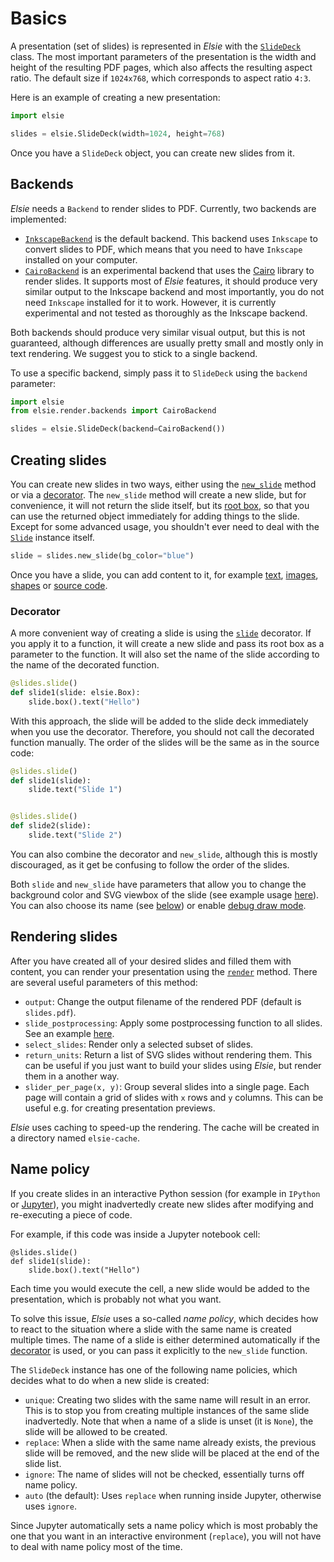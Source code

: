 # Basics
A presentation (set of slides) is represented in *Elsie* with the
[`SlideDeck`](elsie.slides.slidedeck.SlideDeck) class. The most important parameters of the
presentation is the width and height of the resulting PDF pages, which also affects the resulting
aspect ratio. The default size if `1024x768`, which corresponds to aspect ratio `4:3`.

Here is an example of creating a new presentation:

```python
import elsie

slides = elsie.SlideDeck(width=1024, height=768)
```

Once you have a `SlideDeck` object, you can create new slides from it.

## Backends
*Elsie* needs a `Backend` to render slides to PDF. Currently, two backends are implemented:

- [`InkscapeBackend`](elsie.render.backends.svg.backend.InkscapeBackend) is the default backend.
  This backend uses `Inkscape` to convert slides to PDF, which means that you need to
  have `Inkscape` installed on your computer.
- [`CairoBackend`](elsie.render.backends.cairo.backend.CairoBackend) is an experimental backend
  that uses the [Cairo](https://www.cairographics.org/) library to render slides. It supports most
  of *Elsie* features, it should produce very similar output to the Inkscape backend and most
  importantly, you do not need `Inkscape` installed for it to work. However, it is currently
  experimental and not tested as thoroughly as the Inkscape backend.

Both backends should produce very similar visual output, but this is not guaranteed, although
differences are usually pretty small and mostly only in text rendering. We suggest you to stick to
a single backend.

To use a specific backend, simply pass it to `SlideDeck` using the `backend` parameter:

```python
import elsie
from elsie.render.backends import CairoBackend

slides = elsie.SlideDeck(backend=CairoBackend())
```

## Creating slides
You can create new slides in two ways, either using
the [`new_slide`](elsie.slides.slidedeck.SlideDeck.new_slide)
method or via a [decorator](#decorator). The `new_slide` method will create a new slide, but for
convenience, it will not return the slide itself, but its [root box](layout.md), so that you can
use the returned object immediately for adding things to the slide. Except for some advanced usage,
you shouldn't ever need to deal with the [`Slide`](elsie.slides.slide.Slide) instance itself.

```python
slide = slides.new_slide(bg_color="blue")
```

Once you have a slide, you can add content to it, for example [text](text.md), [images](images.md),
[shapes](shapes.md) or [source code](syntax_highlighting.md).

### Decorator
A more convenient way of creating a slide is using
the [`slide`](elsie.slides.slidedeck.SlideDeck.slide)
decorator. If you apply it to a function, it will create a new slide and pass its root box as a
parameter to the function. It will also set the name of the slide according to the name of the
decorated function.

```python
@slides.slide()
def slide1(slide: elsie.Box):
    slide.box().text("Hello")
```

With this approach, the slide will be added to the slide deck immediately when you use the
decorator. Therefore, you should not call the decorated function manually. The order of the slides
will be the same as in the source code:

```python
@slides.slide()
def slide1(slide):
    slide.text("Slide 1")


@slides.slide()
def slide2(slide):
    slide.text("Slide 2")
```

You can also combine the decorator and `new_slide`, although this is mostly discouraged, as it get
be confusing to follow the order of the slides.

Both `slide` and `new_slide` have parameters that allow you to change the background color and SVG
viewbox of the slide (see example usage [here](../cookbook/zoom.md)). You can also choose its
name (see [below](#name-policy)) or enable [debug draw mode](layout.md#debug-draw-mode).

## Rendering slides
After you have created all of your desired slides and filled them with content, you can render your
presentation using the [`render`](elsie.slides.slidedeck.SlideDeck.render) method. There are
several useful parameters of this method:

- `output`: Change the output filename of the rendered PDF (default is `slides.pdf`).
- `slide_postprocessing`: Apply some postprocessing function to all slides. See an example
  [here](../cookbook/postprocessing.md).
- `select_slides`: Render only a selected subset of slides.
- `return_units`: Return a list of SVG slides without rendering them. This can be useful if you
  just want to build your slides using *Elsie*, but render them in a another way.
- `slider_per_page(x, y)`: Group several slides into a single page. Each page will contain a grid
  of slides with `x` rows and `y` columns. This can be useful e.g. for creating presentation
  previews.

*Elsie* uses caching to speed-up the rendering. The cache will be created in a directory named
`elsie-cache`.

## Name policy
If you create slides in an interactive Python session (for example in `IPython` or
[Jupyter](jupyter.md)), you might inadvertedly create new slides after modifying and re-executing a
piece of code.

For example, if this code was inside a Jupyter notebook cell:

```
@slides.slide()
def slide1(slide):
    slide.box().text("Hello")
```

Each time you would execute the cell, a new slide would be added to the presentation, which is
probably not what you want.

To solve this issue, *Elsie* uses a so-called *name policy*, which decides how to react to the
situation where a slide with the same name is created multiple times. The name of a slide is either
determined automatically if the [decorator](#decorator) is used, or you can pass it explicitly to
the
`new_slide` function.

The `SlideDeck` instance has one of the following name policies, which decides what to do when a
new slide is created:

- `unique`: Creating two slides with the same name will result in an error. This is to stop you
  from creating multiple instances of the same slide inadvertedly. Note that when a name of a slide
  is unset (it is `None`), the slide will be allowed to be created.
- `replace`: When a slide with the same name already exists, the previous slide will be removed,
  and the new slide will be placed at the end of the slide list.
- `ignore`: The name of slides will not be checked, essentially turns off name policy.
- `auto` (the default): Uses `replace` when running inside Jupyter, otherwise uses `ignore`.

Since Jupyter automatically sets a name policy which is most probably the one that you want in an
interactive environment (`replace`), you will not have to deal with name policy most of the time.
